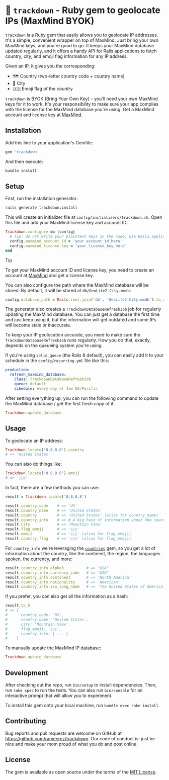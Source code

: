 # 📍 `trackdown` - Ruby gem to geolocate IPs (MaxMind BYOK)

`trackdown` is a Ruby gem that easily allows you to geolocate IP addresses. It's a simple, convenient wrapper on top of MaxMind. Just bring your own MaxMind keys, and you're good to go. It keeps your MaxMind database updated regularly, and it offers a handy API for Rails applications to fetch country, city, and emoji flag information for any IP address.

Given an IP, it gives you the corresponding:
- 🗺️ Country (two-letter country code + country name)
- 📍 City
- 🇺🇸 Emoji flag of the country

`trackdown` is BYOK (Bring Your Own Key) – you'll need your own MaxMind keys for it to work. It's your responsibility to make sure your app complies with the license for the MaxMind database you're using. Get a MaxMind account and license key at [MaxMind](https://www.maxmind.com/).

## Installation

Add this line to your application's Gemfile:

```ruby
gem 'trackdown'
```

And then execute:

```bash
bundle install
```

## Setup

First, run the installation generator:

```bash
rails generate trackdown:install
```

This will create an initializer file at `config/initializers/trackdown.rb`. Open this file and add your MaxMind license key and account ID:

```ruby
Trackdown.configure do |config|
  # Tip: do not write your plaintext keys in the code, use Rails.application.credentials instead
  config.maxmind_account_id = 'your_account_id_here'
  config.maxmind_license_key = 'your_license_key_here'
end
```

> [!TIP]
> To get your MaxMind account ID and license key, you need to create an account at [MaxMind](https://www.maxmind.com/) and get a license key.

You can also configure the path where the MaxMind database will be stored. By default, it will be stored at `db/GeoLite2-City.mmdb`:

```ruby
config.database_path = Rails.root.join('db', 'GeoLite2-City.mmdb').to_s
```

The generator also creates a `TrackdownDatabaseRefreshJob` job for regularly updating the MaxMind database. You can just get a database the first time and just keep using it, but the information will get outdated and some IPs will become stale or inaccurate.

To keep your IP geolocation accurate, you need to make sure the `TrackdownDatabaseRefreshJob` runs regularly. How you do that, exactly, depends on the queueing system you're using.

If you're using `solid_queue` (the Rails 8 default), you can easily add it to your schedule in the `config/recurring.yml` file like this:
```yaml
production:
  refresh_maxmind_database:
    class: TrackdownDatabaseRefreshJob
    queue: default
    schedule: every day at 4am US/Pacific
```

After setting everything up, you can run the following command to update the MaxMind database / get the first fresh copy of it:

```ruby
Trackdown.update_database
```

## Usage

To geolocate an IP address:

```ruby
Trackdown.locate('8.8.8.8').country
# => 'United States'
```

You can also do things like:
```ruby
Trackdown.locate('8.8.8.8').emoji
# => '🇺🇸'
```

In fact, there are a few methods you can use:
```ruby
result = Trackdown.locate('8.8.8.8')

result.country_code    # => 'US'
result.country_name    # => 'United States'
result.country         # => 'United States' (alias for country_name)
result.country_info    # => # A big hash of information about the country, from the `countries` gem
result.city            # => 'Mountain View'
result.flag_emoji      # => '🇺🇸'
result.emoji           # => '🇺🇸' (alias for flag_emoji)
result.country_flag    # => '🇺🇸' (alias for flag_emoji)
```

For `country_info` we're leveraging the [`countries`](https://github.com/countries/countries) gem, so you get a lot of information about the country, like the continent, the region, the languages spoken, the currency, and more:

```ruby
result.country_info.alpha3          # => "USA"
result.country_info.currency_code   # => "USD"
result.country_info.continent       # => 'North America'
result.country_info.nationality     # => 'American'
result.country_info.iso_long_name   # => 'The United States of America'
```

If you prefer, you can also get all the information as a hash:
```ruby
result.to_h
# => {
#      country_code: 'US',
#      country_name: 'United States',
#      city: 'Mountain View',
#      flag_emoji: '🇺🇸',
#      country_info: { ... }
#    }
```

To manually update the MaxMind IP database:
```ruby
Trackdown.update_database
```


## Development

After checking out the repo, run `bin/setup` to install dependencies. Then, run `rake spec` to run the tests. You can also run `bin/console` for an interactive prompt that will allow you to experiment.

To install this gem onto your local machine, run `bundle exec rake install`.

## Contributing

Bug reports and pull requests are welcome on GitHub at https://github.com/rameerez/trackdown. Our code of conduct is: just be nice and make your mom proud of what you do and post online.

## License

The gem is available as open source under the terms of the [MIT License](https://opensource.org/licenses/MIT).
